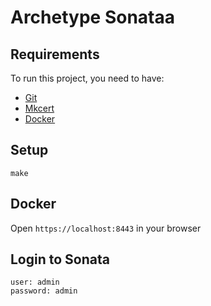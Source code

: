 Archetype Sonataa
================

## Requirements

To run this project, you need to have:

- [Git](https://git-scm.com/)
- [Mkcert](https://github.com/FiloSottile/mkcert)
- [Docker](https://www.docker.com/)

## Setup

    make

## Docker

Open `https://localhost:8443` in your browser

## Login to Sonata

    user: admin
    password: admin
